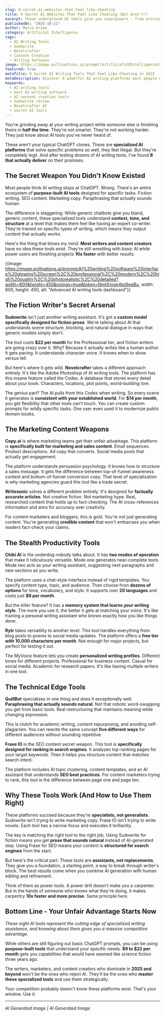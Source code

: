 ```yaml
---
slug: 8-secret-ai-websites-that-feel-like-cheating
title: 8 Secret AI Websites That Feel Like Cheating (But Aren't!)
excerpt: These underground AI tools give you superpowers - from writing novels to crushing SEO. Most people have no idea they exist. Here's your exclusive access.
publishedAt: "2025-10-21"
author: Marco Grima
category: Artificial Intelligence
tags:
  - AI Writing Tools
  - Sudowrite
  - Novelcrafter
  - Content Creation
  - Writing Software
image: https://image.pollinations.ai/prompt/Artificial%20Intelligence%20technology%2C%20AI%20writing%20tools%2C%20best%20AI%20writing%20software%2C%20professional%2C%20modern%2C%20high%20quality%2C%20photorealistic%2C%20detailed?width=1200&height=600&nologo=true&token=NmtXmge4lpj9eeBu
featured: true
metaTitle: 8 Secret AI Writing Tools That Feel Like Cheating in 2025
metaDescription: Discover 8 powerful AI writing platforms most people don't know about. From fiction to SEO content, these specialized tools deliver results that feel illegal but aren't.
keywords:
  - AI writing tools
  - best AI writing software
  - AI content creation tools
  - Sudowrite review
  - Novelcrafter AI
  - secret AI tools
---
```


You're grinding away at your writing project while someone else is finishing theirs in **half the time**. They're not smarter. They're not working harder. They just know about AI tools you've never heard of.

These aren't your typical ChatGPT clones. These are **specialized AI platforms** that solve specific problems so well, they feel illegal. But they're completely legit. And after testing dozens of AI writing tools, I've found **8 that actually deliver** on their promises.

## The Secret Weapon You Didn't Know Existed

Most people think AI writing stops at ChatGPT. Wrong. There's an entire ecosystem of **purpose-built AI tools** designed for specific tasks. Fiction writing. SEO content. Marketing copy. Paraphrasing that actually sounds human.

The difference is staggering. While generic chatbots give you bland, generic content, these specialized tools understand **context, tone, and structure** at a level that makes them feel like having an expert co-writer. They're trained on specific types of writing, which means they output content that actually works.

Here's the thing that blows my mind. **Most writers and content creators** have no idea these tools exist. They're still wrestling with basic AI while power users are finishing projects **10x faster** with better results.

{{image: https://image.pollinations.ai/prompt/AI%20writing%20software%20interface%20glowing%20screen%2C%20professional%2C%20modern%2C%20high%20quality%2C%20photorealistic%2C%20detailed?width=800&height=450&nologo=true&token=NmtXmge4lpj9eeBu, width: 800, height: 450, alt: "Advanced AI writing tools dashboard"}}

## The Fiction Writer's Secret Arsenal

**Sudowrite** isn't just another writing assistant. It's got a **custom model specifically designed for fiction prose**. We're talking about AI that understands scene structure, blocking, and natural dialogue in ways that generic models simply don't.

The tool costs **$22 per month** for the Professional tier, and fiction writers are going crazy over it. Why? Because it actually writes like a human author. It gets pacing. It understands character voice. It knows when to show versus tell.

But here's where it gets wild. **Novelcrafter** takes a different approach entirely. It's like the Adobe Photoshop of AI writing tools. The platform has this insane feature called the Codex. A database that stores every detail about your book. Characters, locations, plot points, world-building lore.

The genius part? The AI pulls from this Codex when writing. So every scene it generates is **consistent with your established world**. For **$14 per month**, you get flexibility that other tools can't touch. You can create custom prompts for wildly specific tasks. One user even used it to modernize public domain books.

## The Marketing Content Weapons

**Copy.ai** is where marketing teams get their unfair advantage. This platform is **specifically built for marketing and sales content**. Email sequences. Product descriptions. Ad copy that converts. Social media posts that actually get engagement.

The platform understands persuasion psychology. It knows how to structure a sales message. It gets the difference between top-of-funnel awareness content and bottom-of-funnel conversion copy. That level of specialization is why marketing agencies guard this tool like a trade secret.

**Writesonic** solves a different problem entirely. It's designed for **factually accurate articles**. Not creative fiction. Not marketing hype. Real, researched content that holds up to fact-checking. The AI cross-references information and aims for accuracy over creativity.

For content marketers and bloggers, this is gold. You're not just generating content. You're generating **credible content** that won't embarrass you when readers fact-check your claims.

## The Stealth Productivity Tools

**Chibi AI** is the underdog nobody talks about. It has **two modes of operation** that make it ridiculously versatile. Mode one generates near-complete texts. Mode two acts as your writing assistant, suggesting next paragraphs and new sections as you write.

The platform uses a chat-style interface instead of rigid templates. You specify content type, topic, and audience. Then choose from **dozens of options** for tone, vocabulary, and style. It supports over **20 languages** and costs just **$9 per month**.

But the killer feature? It has a **memory system that learns your writing style**. The more you use it, the better it gets at matching your voice. It's like training a personal writing assistant who knows exactly how you like things done.

**Rytr** takes versatility to another level. This tool handles everything from blog posts to poems to social media updates. The platform offers a **free tier with 10,000 characters per month**. Not enough for major projects, but perfect for testing it out.

The MyVoice feature lets you create **personalized writing profiles**. Different tones for different projects. Professional for business content. Casual for social media. Academic for research papers. It's like having multiple writers in one tool.

## The Technical Edge Tools

**QuillBot** specializes in one thing and does it exceptionally well. **Paraphrasing that actually sounds natural**. Not that robotic word-swapping you get from basic tools. Real restructuring that maintains meaning while changing expression.

This is clutch for academic writing, content repurposing, and avoiding self-plagiarism. You can rewrite the same concept **five different ways** for different audiences without sounding repetitive.

**Frase IO** is the SEO content secret weapon. This tool is **specifically designed for ranking in search engines**. It analyzes top-ranking pages for your target keywords. Then it helps you structure content that matches search intent.

The platform includes AI topic clustering, content templates, and an AI assistant that understands **SEO best practices**. For content marketers trying to rank, this tool is the difference between page one and page ten.

## Why These Tools Work (And How to Use Them Right)

These platforms succeed because they're **specialists, not generalists**. Sudowrite isn't trying to write marketing copy. Frase IO isn't trying to write novels. Each tool has a narrow focus and executes it brilliantly.

The key is matching the right tool to the right job. Using Sudowrite for fiction means you get **prose that sounds natural** instead of AI-generated slop. Using Frase for SEO means your content is **structured for search engines** from the start.

But here's the critical part. These tools are **assistants, not replacements**. They give you a foundation, a starting point, a way to break through writer's block. The best results come when you combine AI generation with human editing and refinement.

Think of them as power tools. A power drill doesn't make you a carpenter. But in the hands of someone who knows what they're doing, it makes carpentry **10x faster and more precise**. Same principle here.

## Bottom Line - Your Unfair Advantage Starts Now

*These eight AI tools represent the cutting edge of specialized writing assistance, and knowing about them gives you a massive competitive advantage.*

While others are still figuring out basic ChatGPT prompts, you can be using **purpose-built tools** that understand your specific needs. **$9 to $22 per month** gets you capabilities that would have seemed like science fiction three years ago.

The writers, marketers, and content creators who dominate in **2025 and beyond** won't be the ones who reject AI. They'll be the ones who **master these specialized tools** and use them strategically.

Your competition probably doesn't know these platforms exist. That's your window. Use it.

---

*AI Generated Image | AI Generated Image*
